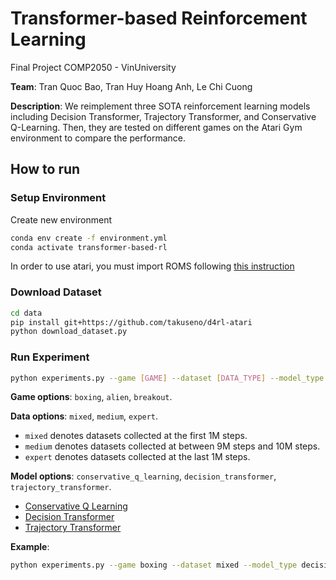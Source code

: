 # Transformer-based Reinforcement Learning

Final Project COMP2050 - VinUniversity

**Team**: Tran Quoc Bao, Tran Huy Hoang Anh, Le Chi Cuong

**Description**: We reimplement three SOTA reinforcement learning models including Decision Transformer, Trajectory Transformer, and Conservative Q-Learning. Then, they are tested on different games on the Atari Gym environment to compare the performance.

## How to run

### Setup Environment

Create new environment
```bash
conda env create -f environment.yml
conda activate transformer-based-rl
```
In order to use atari, you must import ROMS following [this instruction](https://github.com/openai/atari-py#roms)

### Download Dataset
```bash
cd data
pip install git+https://github.com/takuseno/d4rl-atari
python download_dataset.py
```

### Run Experiment
```bash
python experiments.py --game [GAME] --dataset [DATA_TYPE] --model_type [MODEL]
```

**Game options**: `boxing`, `alien`, `breakout`.

**Data options**: `mixed`, `medium`, `expert`.

- `mixed` denotes datasets collected at the first 1M steps.
- `medium` denotes datasets collected at between 9M steps and 10M steps.
- `expert` denotes datasets collected at the last 1M steps.


**Model options**: `conservative_q_learning`, `decision_transformer`, `trajectory_transformer`. 

- [Conservative Q Learning](conservative-q-learning\README.md)
- [Decision Transformer](decision-transformer\README.md)
- [Trajectory Transformer](trajectory-transformer\README.md)

**Example**:
```bash
python experiments.py --game boxing --dataset mixed --model_type decision_transformer
```